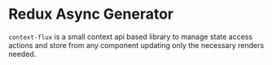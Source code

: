 # Redux Async Generator

`context-flux` is a small context api based library to manage state access actions and store from any component updating only the necessary renders needed.
